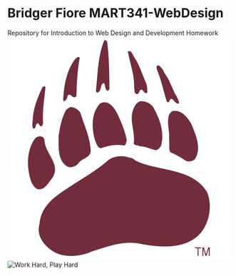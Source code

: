 # Bridger Fiore MART341-WebDesign
Repository for Introduction to Web Design and Development Homework
![The Paw](./Images/logo_-university-of-montana-grizzlies-paw-print.png)
![Work Hard, Play Hard](./Images/jonah-hill-dance-wolf-of-wall-street-dance.gif)
